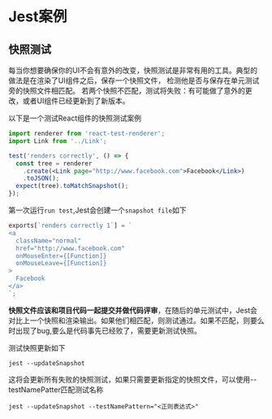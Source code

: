 # Jest案例

## 快照测试

每当你想要确保你的UI不会有意外的改变，快照测试是非常有用的工具。典型的做法是在渲染了UI组件之后，保存一个快照文件， 检测他是否与保存在单元测试旁的快照文件相匹配。 若两个快照不匹配，测试将失败：有可能做了意外的更改，或者UI组件已经更新到了新版本。

以下是一个测试React组件的快照测试案例

```jsx
import renderer from 'react-test-renderer';
import Link from '../Link';

test('renders correctly', () => {
  const tree = renderer
    .create(<Link page="http://www.facebook.com">Facebook</Link>)
    .toJSON();
  expect(tree).toMatchSnapshot();
});
```

第一次运行`run test`,Jest会创建一个`snapshot file`如下

```js
exports[`renders correctly 1`] = `
<a
  className="normal"
  href="http://www.facebook.com"
  onMouseEnter={[Function]}
  onMouseLeave={[Function]}
>
  Facebook
</a>
`;
```

**快照文件应该和项目代码一起提交并做代码评审**，在随后的单元测试中，Jest会对比上一个快照和渲染输出。如果他们相匹配，则测试通过。如果不匹配，则要么时出现了bug,要么是代码事先已经败了，需要更新测试快照。

测试快照更新如下

```linux
jest --updateSnapshot
```
这将会更新所有失败的快照测试，如果只需要更新指定的快照文件，可以使用--testNamePatter匹配测试名称

```linux
jest --updateSnapshot --testNamePattern="<正则表达式>"
```

